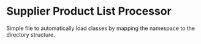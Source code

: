# Supplier Product List Processor
Simple file to automatically load classes by mapping the namespace to the directory structure.